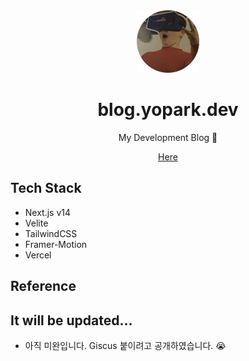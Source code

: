 <div align="center">
  <img src="readme-assets/yoopaark-circle.png" width="100" height="100" />
  <h1>blog.yopark.dev</h1>
  <p>My Development Blog 🌱<p>
  <a href="https://blog.yopark.dev">Here</a>
</div>

## Tech Stack

- Next.js v14
- Velite
- TailwindCSS
- Framer-Motion
- Vercel

## Reference

## It will be updated...

- 아직 미완입니다. Giscus 붙이려고 공개하였습니다. 😭
